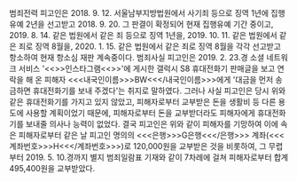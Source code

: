범죄전력
피고인은 2018. 9. 12. 서울남부지방법원에서 사기죄 등으로 징역 1년에 집행유예 2년을 선고받고 2018. 9. 20. 그 판결이 확정되어 현재 집행유예 기간 중이고, 2019. 8. 14. 같은 법원에서 같은 죄 등으로 징역 1년을, 2019. 10. 11. 같은 법원에서 같은 죄로 징역 8월을, 2020. 1. 15. 같은 법원에서 같은 죄로 징역 8월을 각각 선고받고 항소하여 현재 항소심 재판 계속중이다.
범죄사실
피고인은 2019. 2. 23.경 소셜 네트워크 서비스 '<<<SNS>>>인스타그램<<</SNS>>>'에 게시한 갤럭시 S8 휴대전화기 판매글을 보고 연락을 해 온 피해자 <<<내국인이름>>>BW<<</내국인이름>>>에게 '대금을 먼저 송금하면 휴대전화기를 보내 주겠다'는 취지로 말하였다.
그러나 사실 피고인은 당시 위와 같은 휴대전화기를 가지고 있지 않았고, 피해자로부터 교부받은 돈을 생활비 등 다른 용도에 사용할 계획이었기 때문에, 피해자로부터 돈을 교부받더라도 피해자에게 휴대전화기를 보내줄 의사나 능력이 없었다.
결국 피고인은 위와 같이 피해자를 기망하여 이에 속은 피해자로부터 같은 날 피고인 명의의 <<<은행>>>G은행<<</은행>>> 계좌(<<<계좌번호>>>H<<</계좌번호>>>)로 120,000원을 교부받은 것을 비롯하여, 그 무렵부터 2019. 5. 10.경까지 별지 범죄일람표 기재와 같이 7차례에 걸쳐 피해자로부터 합계 495,400원을 교부받았다.